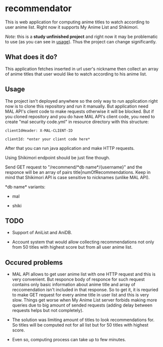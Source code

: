 # recommendator
 
This is web application for computing anime titles to watch according to user anime list. Right now it supports My Anime List and Shikimori.

*Note:* this is a **study unfinished project** and right now it may be problematic to use (as you can see in [usage](#usage)). Thus the project can change significantly.

## What does it do?

This application fetches inserted in url user's nickname then collect an array of anime titles that user would like to watch according to his anime list.

## Usage

The project isn't deployed anywhere so the only way to run application right now is to clone this repository and run it manually. But application need MAL API's client code to make requests otherwise it will be blocked. But if you cloned repository and you do have MAL API's client code, you need to create "mal security code.yml" in resource directory with this structure:

``clientIdHeader: X-MAL-CLIENT-ID``

``clientId: *enter your client code here*``

After that you can run java application and make HTTP requests.

Using Shikimori endpoint should be just fine though.

Send GET request to "/recommend/\*db name\*/{username}" and the responce will be an array of pairs title|numOfRecommendations. Keep in mind that Shikimori API is case sensitive to nicknames (unlike MAL API).

\*db name\* variants:

- mal

- shiki

## TODO

- Support of AniList and AniDB.

- Account system that would allow collecting recommendations not only from 50 titles with highest score but from all user anime list.

## Occured problems

- MAL API allows to get user anime list with one HTTP request and this is very convenient. But responce body of responce for such request contains only basic information about anime title and array of reccomendation isn't included in that response. So to get it, it is requried to make GET request for every anime title in user list and this is very slow. Things get worse when My Anime List server forbids making more queries due to big amount of sended requests (adding delay between requests helps but not completely).

- The solution was limiting amount of titles to look recommendations for. So titles will be computed not for all list but for 50 titles with highest score.

- Even so, computing process can take up to few minutes.
